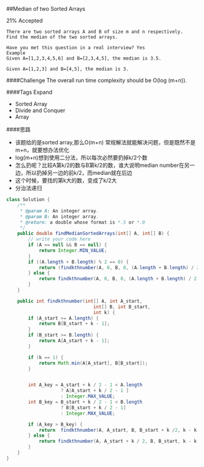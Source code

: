 ##Median of two Sorted Arrays

21% Accepted

	There are two sorted arrays A and B of size m and n respectively.
    Find the median of the two sorted arrays.

	Have you met this question in a real interview? Yes
	Example
	Given A=[1,2,3,4,5,6] and B=[2,3,4,5], the median is 3.5.

	Given A=[1,2,3] and B=[4,5], the median is 3.

####Challenge
The overall run time complexity should be O(log (m+n)).

####Tags Expand
- Sorted Array
- Divide and Conquer
- Array

####思路
- 该题给的是sorted array,那么O(m+n) 常规解法就能解决问题，但是既然不是m+n，就要想办法优化
- log(m+n)想到使用二分法，所以每次必然要扔掉k/2个数
- 怎么扔呢？比较A第k/2的数与B第k/2的数，谁大说明median number在另一边，所以扔掉另一边的前k/2，而median就在后边
- 这个时候，要找的第k大的数，变成了k/2大
- 分治法递归

```java
class Solution {
    /**
     * @param A: An integer array.
     * @param B: An integer array.
     * @return: a double whose format is *.5 or *.0
     */
    public double findMedianSortedArrays(int[] A, int[] B) {
        // write your code here
        if (A == null && B == null) {
            return Integer.MIN_VALUE;
        }
        if ((A.length + B.length) % 2 == 0) {
            return (findkthnumber(A, 0, B, 0, (A.length + B.length) / 2 + 1) + findkthnumber(A, 0, B, 0, (A.length + B.length) / 2)) / 2.0;
        } else {
            return findkthnumber(A, 0, B, 0, (A.length + B.length) / 2 + 1);
        }
    }

    public int findkthnumber(int[] A, int A_start,
                                int[] B, int B_start,
                                int k) {
        if (A_start >= A.length) {
			return B[B_start + k - 1];
		}
		if (B_start >= B.length) {
			return A[A_start + k - 1];
		}

		if (k == 1) {
			return Math.min(A[A_start], B[B_start]);
		}


        int A_key = A_start + k / 2 - 1 < A.length
		            ? A[A_start + k / 2 - 1 ]
		            : Integer.MAX_VALUE;
		int B_key = B_start + k / 2 - 1 < B.length
		            ? B[B_start + k / 2 - 1]
		            : Integer.MAX_VALUE;

        if (A_key > B_key) {
            return  findkthnumber(A, A_start, B, B_start + k /2, k - k / 2);
        } else {
            return findkthnumber(A, A_start + k / 2, B, B_start, k - k / 2);
        }
    }
}


```
